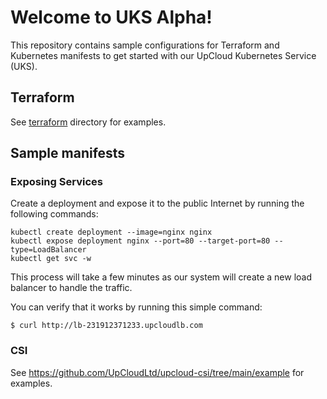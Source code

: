 # Welcome to UKS Alpha!

This repository contains sample configurations for Terraform and Kubernetes manifests to get started with our UpCloud Kubernetes Service (UKS).

## Terraform

See [terraform](terraform) directory for examples.

## Sample manifests

### Exposing Services

Create a deployment and expose it to the public Internet by running the following commands:

```
kubectl create deployment --image=nginx nginx
kubectl expose deployment nginx --port=80 --target-port=80 --type=LoadBalancer
kubectl get svc -w
```

This process will take a few minutes as our system will create a new load balancer to handle the traffic.

You can verify that it works by running this simple command:

```
$ curl http://lb-231912371233.upcloudlb.com
```

### CSI

See https://github.com/UpCloudLtd/upcloud-csi/tree/main/example for examples.
